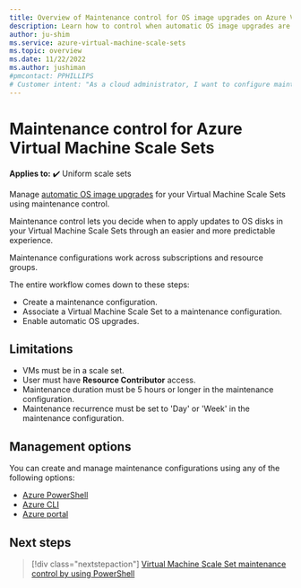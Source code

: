 ```yaml
---
title: Overview of Maintenance control for OS image upgrades on Azure Virtual Machine Scale Sets
description: Learn how to control when automatic OS image upgrades are rolled out to your Azure Virtual Machine Scale Sets using Maintenance control.
author: ju-shim
ms.service: azure-virtual-machine-scale-sets
ms.topic: overview
ms.date: 11/22/2022
ms.author: jushiman
#pmcontact: PPHILLIPS
# Customer intent: "As a cloud administrator, I want to configure maintenance control for OS image upgrades in my Virtual Machine Scale Sets, so that I can manage update rollouts more predictably and minimize disruption to services."
---
```


# Maintenance control for Azure Virtual Machine Scale Sets 

**Applies to:** :heavy_check_mark: Uniform scale sets

Manage [automatic OS image upgrades](../virtual-machine-scale-sets/virtual-machine-scale-sets-automatic-upgrade.md) for your Virtual Machine Scale Sets using maintenance control.

Maintenance control lets you decide when to apply updates to OS disks in your Virtual Machine Scale Sets through an easier and more predictable experience. 

Maintenance configurations work across subscriptions and resource groups.

The entire workflow comes down to these steps: 
- Create a maintenance configuration.
- Associate a Virtual Machine Scale Set to a maintenance configuration.
- Enable automatic OS upgrades.


## Limitations

- VMs must be in a scale set.
- User must have **Resource Contributor** access.
- Maintenance duration must be 5 hours or longer in the maintenance configuration.
- Maintenance recurrence must be set to 'Day' or 'Week' in the maintenance configuration.


## Management options

You can create and manage maintenance configurations using any of the following options:

- [Azure PowerShell](virtual-machine-scale-sets-maintenance-control-powershell.md)
- [Azure CLI](virtual-machine-scale-sets-maintenance-control-cli.md)
- [Azure portal](virtual-machine-scale-sets-maintenance-control-portal.md)


## Next steps

> [!div class="nextstepaction"]
> [Virtual Machine Scale Set maintenance control by using PowerShell](virtual-machine-scale-sets-maintenance-control-powershell.md)
